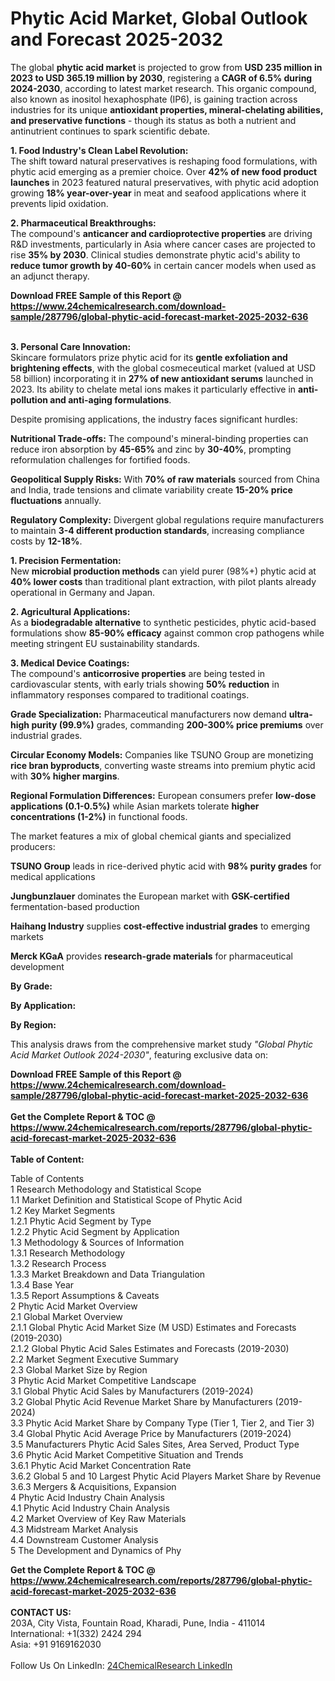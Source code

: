 <h1>Phytic Acid Market, Global Outlook and Forecast 2025-2032</h1><p>The global <strong>phytic acid market</strong> is projected to grow from <strong>USD 235 million in 2023 to USD 365.19 million by 2030</strong>, registering a <strong>CAGR of 6.5% during 2024-2030</strong>, according to latest market research. This organic compound, also known as inositol hexaphosphate (IP6), is gaining traction across industries for its unique <strong>antioxidant properties, mineral-chelating abilities, and preservative functions</strong> - though its status as both a nutrient and antinutrient continues to spark scientific debate.</p><p><strong>1. Food Industry's Clean Label Revolution:</strong><br>
The shift toward natural preservatives is reshaping food formulations, with phytic acid emerging as a premier choice. Over <strong>42% of new food product launches</strong> in 2023 featured natural preservatives, with phytic acid adoption growing <strong>18% year-over-year</strong> in meat and seafood applications where it prevents lipid oxidation.</p><p><strong>2. Pharmaceutical Breakthroughs:</strong><br>
The compound's <strong>anticancer and cardioprotective properties</strong> are driving R&amp;D investments, particularly in Asia where cancer cases are projected to rise <strong>35% by 2030</strong>. Clinical studies demonstrate phytic acid's ability to <strong>reduce tumor growth by 40-60%</strong> in certain cancer models when used as an adjunct therapy.</p><div><b>Download FREE Sample of this Report @ 
            <a href="https://www.24chemicalresearch.com/download-sample/287796/global-phytic-acid-forecast-market-2025-2032-636">
            https://www.24chemicalresearch.com/download-sample/287796/global-phytic-acid-forecast-market-2025-2032-636</a></b></div><br><p><strong>3. Personal Care Innovation:</strong><br>
Skincare formulators prize phytic acid for its <strong>gentle exfoliation and brightening effects</strong>, with the global cosmeceutical market (valued at USD 58 billion) incorporating it in <strong>27% of new antioxidant serums</strong> launched in 2023. Its ability to chelate metal ions makes it particularly effective in <strong>anti-pollution and anti-aging formulations</strong>.</p><p>Despite promising applications, the industry faces significant hurdles:</p><p><strong>Nutritional Trade-offs:</strong> The compound's mineral-binding properties can reduce iron absorption by <strong>45-65%</strong> and zinc by <strong>30-40%</strong>, prompting reformulation challenges for fortified foods.</p><p><strong>Geopolitical Supply Risks:</strong> With <strong>70% of raw materials</strong> sourced from China and India, trade tensions and climate variability create <strong>15-20% price fluctuations</strong> annually.</p><p><strong>Regulatory Complexity:</strong> Divergent global regulations require manufacturers to maintain <strong>3-4 different production standards</strong>, increasing compliance costs by <strong>12-18%</strong>.</p><p><strong>1. Precision Fermentation:</strong><br>
New <strong>microbial production methods</strong> can yield purer (98%+) phytic acid at <strong>40% lower costs</strong> than traditional plant extraction, with pilot plants already operational in Germany and Japan.</p><p><strong>2. Agricultural Applications:</strong><br>
As a <strong>biodegradable alternative</strong> to synthetic pesticides, phytic acid-based formulations show <strong>85-90% efficacy</strong> against common crop pathogens while meeting stringent EU sustainability standards.</p><p><strong>3. Medical Device Coatings:</strong><br>
The compound's <strong>anticorrosive properties</strong> are being tested in cardiovascular stents, with early trials showing <strong>50% reduction</strong> in inflammatory responses compared to traditional coatings.</p><p><strong>Grade Specialization:</strong> Pharmaceutical manufacturers now demand <strong>ultra-high purity (99.9%)</strong> grades, commanding <strong>200-300% price premiums</strong> over industrial grades.</p><p><strong>Circular Economy Models:</strong> Companies like TSUNO Group are monetizing <strong>rice bran byproducts</strong>, converting waste streams into premium phytic acid with <strong>30% higher margins</strong>.</p><p><strong>Regional Formulation Differences:</strong> European consumers prefer <strong>low-dose applications (0.1-0.5%)</strong> while Asian markets tolerate <strong>higher concentrations (1-2%)</strong> in functional foods.</p><p>The market features a mix of global chemical giants and specialized producers:</p><p><strong>TSUNO Group</strong> leads in rice-derived phytic acid with <strong>98% purity grades</strong> for medical applications</p><p><strong>Jungbunzlauer</strong> dominates the European market with <strong>GSK-certified</strong> fermentation-based production</p><p><strong>Haihang Industry</strong> supplies <strong>cost-effective industrial grades</strong> to emerging markets</p><p><strong>Merck KGaA</strong> provides <strong>research-grade materials</strong> for pharmaceutical development</p><p><strong>By Grade:</strong></p><p><strong>By Application:</strong></p><p><strong>By Region:</strong></p><p>This analysis draws from the comprehensive market study <em>"Global Phytic Acid Market Outlook 2024-2030"</em>, featuring exclusive data on:</p><div><b>Download FREE Sample of this Report @ 
            <a href="https://www.24chemicalresearch.com/download-sample/287796/global-phytic-acid-forecast-market-2025-2032-636">
            https://www.24chemicalresearch.com/download-sample/287796/global-phytic-acid-forecast-market-2025-2032-636</a></b></div><br><div><b>Get the Complete Report & TOC @ 
            <a href="https://www.24chemicalresearch.com/reports/287796/global-phytic-acid-forecast-market-2025-2032-636">
            https://www.24chemicalresearch.com/reports/287796/global-phytic-acid-forecast-market-2025-2032-636</a></b></div><br>
            <b>Table of Content:</b><p>Table of Contents<br />
1 Research Methodology and Statistical Scope<br />
1.1 Market Definition and Statistical Scope of Phytic Acid<br />
1.2 Key Market Segments<br />
1.2.1 Phytic Acid Segment by Type<br />
1.2.2 Phytic Acid Segment by Application<br />
1.3 Methodology & Sources of Information<br />
1.3.1 Research Methodology<br />
1.3.2 Research Process<br />
1.3.3 Market Breakdown and Data Triangulation<br />
1.3.4 Base Year<br />
1.3.5 Report Assumptions & Caveats<br />
2 Phytic Acid Market Overview<br />
2.1 Global Market Overview<br />
2.1.1 Global Phytic Acid Market Size (M USD) Estimates and Forecasts (2019-2030)<br />
2.1.2 Global Phytic Acid Sales Estimates and Forecasts (2019-2030)<br />
2.2 Market Segment Executive Summary<br />
2.3 Global Market Size by Region<br />
3 Phytic Acid Market Competitive Landscape<br />
3.1 Global Phytic Acid Sales by Manufacturers (2019-2024)<br />
3.2 Global Phytic Acid Revenue Market Share by Manufacturers (2019-2024)<br />
3.3 Phytic Acid Market Share by Company Type (Tier 1, Tier 2, and Tier 3)<br />
3.4 Global Phytic Acid Average Price by Manufacturers (2019-2024)<br />
3.5 Manufacturers Phytic Acid Sales Sites, Area Served, Product Type<br />
3.6 Phytic Acid Market Competitive Situation and Trends<br />
3.6.1 Phytic Acid Market Concentration Rate<br />
3.6.2 Global 5 and 10 Largest Phytic Acid Players Market Share by Revenue<br />
3.6.3 Mergers & Acquisitions, Expansion<br />
4 Phytic Acid Industry Chain Analysis<br />
4.1 Phytic Acid Industry Chain Analysis<br />
4.2 Market Overview of Key Raw Materials<br />
4.3 Midstream Market Analysis<br />
4.4 Downstream Customer Analysis<br />
5 The Development and Dynamics of Phy</p><div><b>Get the Complete Report & TOC @ 
            <a href="https://www.24chemicalresearch.com/reports/287796/global-phytic-acid-forecast-market-2025-2032-636">
            https://www.24chemicalresearch.com/reports/287796/global-phytic-acid-forecast-market-2025-2032-636</a></b></div><br><b>CONTACT US:</b><br>
            203A, City Vista, Fountain Road, Kharadi, Pune, India - 411014<br>
            International: +1(332) 2424 294<br>
            Asia: +91 9169162030 <br><br>
            Follow Us On LinkedIn: <a href="https://www.linkedin.com/company/24chemicalresearch/">24ChemicalResearch LinkedIn</a>